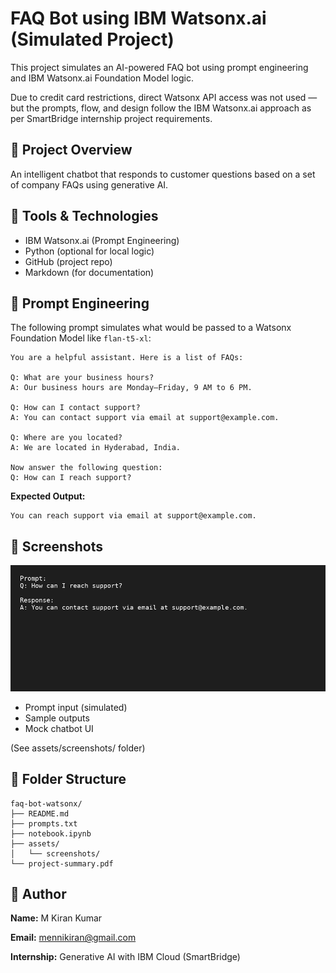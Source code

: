 # FAQ Bot using IBM Watsonx.ai (Simulated Project)

This project simulates an AI-powered FAQ bot using prompt engineering and IBM Watsonx.ai Foundation Model logic.

Due to credit card restrictions, direct Watsonx API access was not used — but the prompts, flow, and design follow the IBM Watsonx.ai approach as per SmartBridge internship project requirements.

## 📌 Project Overview

An intelligent chatbot that responds to customer questions based on a set of company FAQs using generative AI.

## 🔧 Tools & Technologies

- IBM Watsonx.ai (Prompt Engineering)
- Python (optional for local logic)
- GitHub (project repo)
- Markdown (for documentation)

## 💬 Prompt Engineering

The following prompt simulates what would be passed to a Watsonx Foundation Model like `flan-t5-xl`:

```
You are a helpful assistant. Here is a list of FAQs:

Q: What are your business hours?  
A: Our business hours are Monday–Friday, 9 AM to 6 PM.

Q: How can I contact support?  
A: You can contact support via email at support@example.com.

Q: Where are you located?  
A: We are located in Hyderabad, India.

Now answer the following question:  
Q: How can I reach support?
```

**Expected Output:**
```
You can reach support via email at support@example.com.
```


## 📸 Screenshots

![Prompt and Response Output](assets\screenshots\project-summary.png)

- Prompt input (simulated)
- Sample outputs
- Mock chatbot UI

(See assets/screenshots/ folder)

## 📁 Folder Structure

```
faq-bot-watsonx/
├── README.md
├── prompts.txt
├── notebook.ipynb
├── assets/
│   └── screenshots/
└── project-summary.pdf 
```


## 📧 Author

**Name:** M Kiran Kumar 

**Email:** mennikiran@gmail.com

**Internship:** Generative AI with IBM Cloud (SmartBridge)
